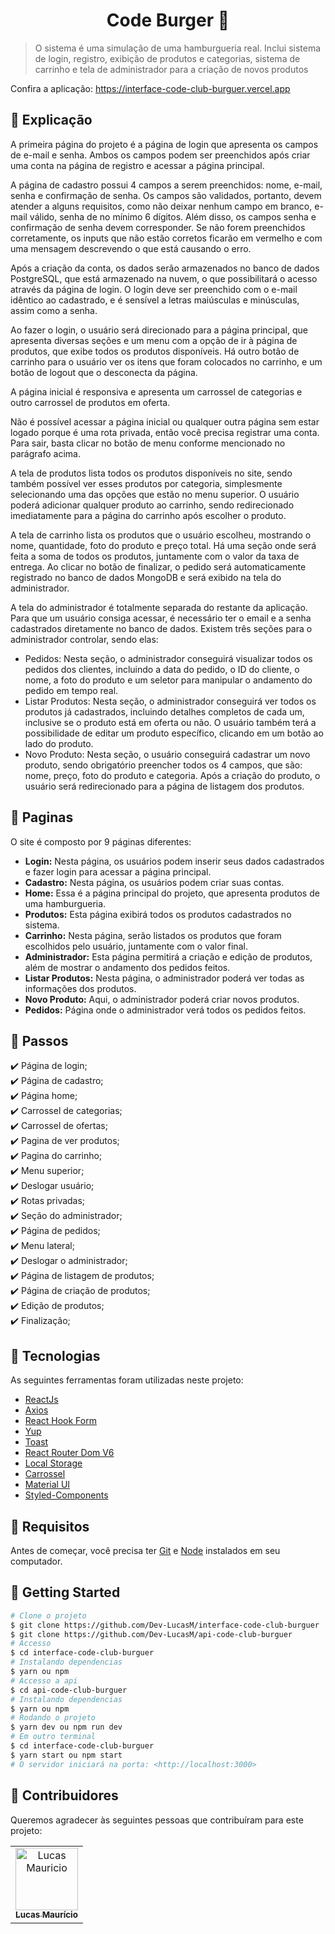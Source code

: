 <h1 align="center">Code Burger 🍔</h1>

> O sistema é uma simulação de uma hamburgueria real. Inclui sistema de login, registro, exibição de produtos e categorias, sistema de carrinho e tela de administrador para a criação de novos produtos

Confira a aplicação: https://interface-code-club-burguer.vercel.app

## :page_facing_up: Explicação

A primeira página do projeto é a página de login que apresenta os campos de e-mail e senha. Ambos os campos podem ser preenchidos após criar uma conta na página de registro e acessar a página principal.

A página de cadastro possui 4 campos a serem preenchidos: nome, e-mail, senha e confirmação de senha. Os campos são validados, portanto, devem atender a alguns requisitos, como não deixar nenhum campo em branco, e-mail válido, senha de no mínimo 6 dígitos. Além disso, os campos senha e confirmação de senha devem corresponder. Se não forem preenchidos corretamente, os inputs que não estão corretos ficarão em vermelho e com uma mensagem descrevendo o que está causando o erro.

Após a criação da conta, os dados serão armazenados no banco de dados PostgreSQL, que está armazenado na nuvem, o que possibilitará o acesso através da página de login. O login deve ser preenchido com o e-mail idêntico ao cadastrado, e é sensível a letras maiúsculas e minúsculas, assim como a senha.

Ao fazer o login, o usuário será direcionado para a página principal, que apresenta diversas seções e um menu com a opção de ir à página de produtos, que exibe todos os produtos disponíveis. Há outro botão de carrinho para o usuário ver os itens que foram colocados no carrinho, e um botão de logout que o desconecta da página.

A página inicial é responsiva e apresenta um carrossel de categorias e outro carrossel de produtos em oferta.

Não é possível acessar a página inicial ou qualquer outra página sem estar logado porque é uma rota privada, então você precisa registrar uma conta. Para sair, basta clicar no botão de menu conforme mencionado no parágrafo acima.

A tela de produtos lista todos os produtos disponíveis no site, sendo também possível ver esses produtos por categoria, simplesmente selecionando uma das opções que estão no menu superior. O usuário poderá adicionar qualquer produto ao carrinho, sendo redirecionado imediatamente para a página do carrinho após escolher o produto.

A tela de carrinho lista os produtos que o usuário escolheu, mostrando o nome, quantidade, foto do produto e preço total. Há uma seção onde será feita a soma de todos os produtos, juntamente com o valor da taxa de entrega. Ao clicar no botão de finalizar, o pedido será automaticamente registrado no banco de dados MongoDB e será exibido na tela do administrador.

A tela do administrador é totalmente separada do restante da aplicação. Para que um usuário consiga acessar, é necessário ter o email e a senha cadastrados diretamente no banco de dados. Existem três seções para o administrador controlar, sendo elas:
- Pedidos: Nesta seção, o administrador conseguirá visualizar todos os pedidos dos clientes, incluindo a data do pedido, o ID do cliente, o nome, a foto do produto e um seletor para manipular o andamento do pedido em tempo real.
- Listar Produtos: Nesta seção, o administrador conseguirá ver todos os produtos já cadastrados, incluindo detalhes completos de cada um, inclusive se o produto está em oferta ou não. O usuário também terá a possibilidade de editar um produto específico, clicando em um botão ao lado do produto.
- Novo Produto: Nesta seção, o usuário conseguirá cadastrar um novo produto, sendo obrigatório preencher todos os 4 campos, que são: nome, preço, foto do produto e categoria. Após a criação do produto, o usuário será redirecionado para a página de listagem dos produtos.

## 📁 Paginas

O site é composto por 9 páginas diferentes:

- **Login:** Nesta página, os usuários podem inserir seus dados cadastrados e fazer login para acessar a página principal.
- **Cadastro:** Nesta página, os usuários podem criar suas contas.
- **Home:** Essa é a página principal do projeto, que apresenta produtos de uma hamburgueria.
- **Produtos:** Esta página exibirá todos os produtos cadastrados no sistema.
- **Carrinho:** Nesta página, serão listados os produtos que foram escolhidos pelo usuário, juntamente com o valor final.
- **Administrador:** Esta página permitirá a criação e edição de produtos, além de mostrar o andamento dos pedidos feitos.
- **Listar Produtos:** Nesta página, o administrador poderá ver todas as informações dos produtos.
- **Novo Produto:** Aqui, o administrador poderá criar novos produtos.
- **Pedidos:** Página onde o administrador verá todos os pedidos feitos.

## :dart: Passos

:heavy_check_mark: Página de login;\
:heavy_check_mark: Página de cadastro;\
:heavy_check_mark: Página home;\
:heavy_check_mark: Carrossel de categorias;\
:heavy_check_mark: Carrossel de ofertas;\
:heavy_check_mark: Pagina de ver produtos;\
:heavy_check_mark: Pagina do carrinho;\
:heavy_check_mark: Menu superior;\
:heavy_check_mark: Deslogar usuário;\
:heavy_check_mark: Rotas privadas;\
:heavy_check_mark: Seção do administrador;\
:heavy_check_mark: Página de pedidos;\
:heavy_check_mark: Menu lateral;\
:heavy_check_mark: Deslogar o administrador;\
:heavy_check_mark: Página de listagem de produtos;\
:heavy_check_mark: Página de criação de produtos;\
:heavy_check_mark: Edição de produtos;\
:heavy_check_mark: Finalização;

## :rocket: Tecnologias

As seguintes ferramentas foram utilizadas neste projeto:

- [ReactJs](https://pt-br.reactjs.org/)
- [Axios](https://axios-http.com/docs/intro)
- [React Hook Form](https://react-hook-form.com/get-started)
- [Yup](https://www.npmjs.com/package/yup)
- [Toast](https://fkhadra.github.io/react-toastify/introduction/)
- [React Router Dom V6](https://reactrouter.com/en/main)  
- [Local Storage](https://developer.mozilla.org/pt-BR/docs/Web/API/Window/localStorage)
- [Carrossel](https://sag1v.github.io/react-elastic-carousel/)
- [Material UI](https://mui.com/material-ui/getting-started/)
- [Styled-Components](https://styled-components.com/docs/basics#installation)

## :closed_book: Requisitos ##

Antes de começar, você precisa ter [Git](https://git-scm.com) e [Node](https://nodejs.org/en/) instalados em seu computador.

## :checkered_flag: Getting Started ##

```bash
# Clone o projeto
$ git clone https://github.com/Dev-LucasM/interface-code-club-burguer
$ git clone https://github.com/Dev-LucasM/api-code-club-burguer
# Accesso
$ cd interface-code-club-burguer
# Instalando dependencias
$ yarn ou npm
# Accesso a api
$ cd api-code-club-burguer
# Instalando dependencias
$ yarn ou npm
# Rodando o projeto
$ yarn dev ou npm run dev
# Em outro terminal
$ cd interface-code-club-burguer
$ yarn start ou npm start
# O servidor iniciará na porta: <http://localhost:3000>
```
## 🤝 Contribuidores

Queremos agradecer às seguintes pessoas que contribuíram para este projeto:

<table>
  <tr>
    <td align="center">
      <a href="#">
        <img src="https://avatars.githubusercontent.com/u/122059282?s=400&u=96bc9300d660f1b489efcfb0a557ab08a6298c99&v=4" width="100px;" alt="Lucas Mauricio"/><br>
        <sub>
          <b>Lucas Maurício</b>
        </sub>
      </a>
    </td>
  </tr>
</table>
